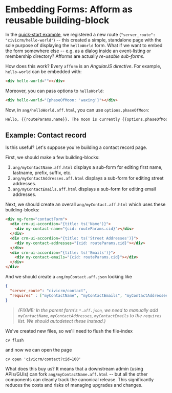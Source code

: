 # Embedding Forms: Afform as reusable building-block

In the [quick-start example](quickstart.md), we registered a new route (`"server_route": "civicrm/hello-world"`) -- this created a
simple, standalone page with the sole purpose of displaying the `helloWorld` form.  What if we want to embed the form
somewhere else -- e.g. as a dialog inside an event-listing or membership directory?  Afforms are actually *re-usable
sub-forms*.

How does this work?  Every `afform` is an *AngularJS directive*.  For example, `hello-world` can be embedded with:

```html
<div hello-world=""></div>
```

Moreover, you can pass options to `helloWorld`:

```html
<div hello-world="{phaseOfMoon: 'waxing'}"></div>
```

Now, in `ang/helloWorld.aff.html`, you can use `options.phaseOfMoon`:

```html
Hello, {{routeParams.name}}. The moon is currently {{options.phaseOfMoon}}.
```

## Example: Contact record

Is this useful? Let's suppose you're building a contact record page.

First, we should make a few building-blocks:

1. `ang/myContactName.aff.html` displays a sub-form for editing first name, lastname, prefix, suffix, etc.
2. `ang/myContactAddresses.aff.html` displays a sub-form for editing street addresses.
3. `ang/myContactEmails.aff.html` displays a sub-form for editing email addresses.

Next, we should create an overall `ang/myContact.aff.html` which uses these building-blocks:

```html
<div ng-form="contactForm">
  <div crm-ui-accordion="{title: ts('Name')}">
    <div my-contact-name="{cid: routeParams.cid}"></div>
  </div>
  <div crm-ui-accordion="{title: ts('Street Addresses')}">
    <div my-contact-addresses="{cid: routeParams.cid}"></div>
  </div>
  <div crm-ui-accordion="{title: ts('Emails')}">
    <div my-contact-emails="{cid: routeParams.cid}"></div>
  </div>
</div>
```

And we should create a `ang/myContact.aff.json` looking like

```json
{
  "server_route": "civicrm/contact", 
  "requires" : ["myContactName", "myContactEmails", "myContactAddresses"]
}
```
> *(FIXME: In the parent form's `*.aff.json`, we need to manually add `myContactName`, `myContactAddresses`, `myContactEmails` to the `requires` list. We should autodetect these instead.)*

We've created new files, so we'll need to flush the file-index

```
cv flush
```

and now we can open the page

```
cv open 'civicrm/contact?cid=100'
```

What does this buy us?  It means that a downstream admin (using APIs/GUIs) can fork `ang/myContactName.aff.html` --
but all the other components can cleanly track the canonical release. This significantly reduces the costs and risks
of managing upgrades and changes.

